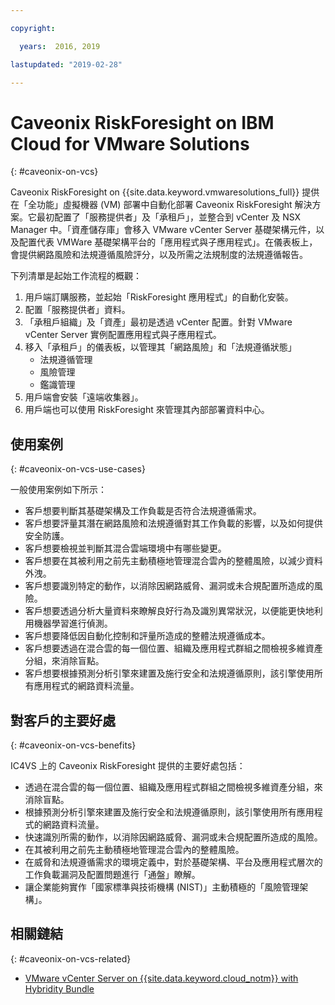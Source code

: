 ```yaml
---

copyright:

  years:  2016, 2019

lastupdated: "2019-02-28"

---
```


# Caveonix RiskForesight on IBM Cloud for VMware Solutions
{: #caveonix-on-vcs}

Caveonix RiskForesight on {{site.data.keyword.vmwaresolutions_full}} 提供在「全功能」虛擬機器 (VM) 部署中自動化部署 Caveonix RiskForesight 解決方案。它最初配置了「服務提供者」及「承租戶」，並整合到 vCenter 及 NSX Manager 中。「資產儲存庫」會移入 VMware vCenter Server 基礎架構元件，以及配置代表 VMWare 基礎架構平台的「應用程式與子應用程式」。在儀表板上，會提供網路風險和法規遵循風險評分，以及所需之法規制度的法規遵循報告。

下列清單是起始工作流程的概觀：
1.	用戶端訂購服務，並起始「RiskForesight 應用程式」的自動化安裝。
2.	配置「服務提供者」資料。
3.	「承租戶組織」及「資產」最初是透過 vCenter 配置。針對 VMware vCenter Server 實例配置應用程式與子應用程式。
4.	移入「承租戶」的儀表板，以管理其「網路風險」和「法規遵循狀態」
    - 法規遵循管理
    - 風險管理
    - 鑑識管理
5.	用戶端會安裝「遠端收集器」。
6.	用戶端也可以使用 RiskForesight 來管理其內部部署資料中心。


## 使用案例
{: #caveonix-on-vcs-use-cases}

一般使用案例如下所示：
- 客戶想要判斷其基礎架構及工作負載是否符合法規遵循需求。
-	客戶想要評量其潛在網路風險和法規遵循對其工作負載的影響，以及如何提供安全防護。
-	客戶想要檢視並判斷其混合雲端環境中有哪些變更。
-	客戶想要在其被利用之前先主動積極地管理混合雲內的整體風險，以減少資料外洩。
-	客戶想要識別特定的動作，以消除因網路威脅、漏洞或未合規配置所造成的風險。
-	客戶想要透過分析大量資料來瞭解良好行為及識別異常狀況，以便能更快地利用機器學習進行偵測。
-	客戶想要降低因自動化控制和評量所造成的整體法規遵循成本。
-	客戶想要透過在混合雲的每一個位置、組織及應用程式群組之間檢視多維資產分組，來消除盲點。
-	客戶想要根據預測分析引擎來建置及施行安全和法規遵循原則，該引擎使用所有應用程式的網路資料流量。

## 對客戶的主要好處
{: #caveonix-on-vcs-benefits}

IC4VS 上的 Caveonix RiskForesight 提供的主要好處包括：
-	透過在混合雲的每一個位置、組織及應用程式群組之間檢視多維資產分組，來消除盲點。
-	根據預測分析引擎來建置及施行安全和法規遵循原則，該引擎使用所有應用程式的網路資料流量。
-	快速識別所需的動作，以消除因網路威脅、漏洞或未合規配置所造成的風險。
-	在其被利用之前先主動積極地管理混合雲內的整體風險。
-	在威脅和法規遵循需求的環境定義中，對於基礎架構、平台及應用程式層次的工作負載漏洞及配置問題進行「通盤」瞭解。
-	讓企業能夠實作「國家標準與技術機構 (NIST)」主動積極的「風險管理架構」。

## 相關鏈結
{: #caveonix-on-vcs-related}

*   [VMware vCenter Server on {{site.data.keyword.cloud_notm}} with Hybridity Bundle](/docs/services/vmwaresolutions/archiref/vcs?topic=vmware-solutions-vcs-hybridity-intro)
